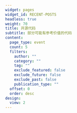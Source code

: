 ```yaml
---
widget: pages
widget_id: RECENT-POSTS
headless: true
weight: 70
title: 开源代码
subtitle: 部分可能有参考价值的代码
content:
  page_type: event
  count: 5
  filters:
    author: ""
    category: ""
    tag: ""
    exclude_featured: false
    exclude_future: false
    exclude_past: false
    publication_type: ""
  offset: 0
  order: desc
design:
  view: 2
---
```

